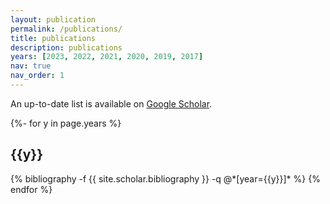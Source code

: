 ```yaml
---
layout: publication
permalink: /publications/
title: publications
description: publications
years: [2023, 2022, 2021, 2020, 2019, 2017]
nav: true
nav_order: 1
---
```

<!-- _pages/publications.md -->

<p>An up-to-date list is available on <a href="https://scholar.google.com/citations?user=qNk6tgcAAAAJ" target="_blank" rel="noopener noreferrer">Google Scholar</a>.</p>

<div class="publications">

{%- for y in page.years %}
  <h2 class="year">{{y}}</h2>
  {% bibliography -f {{ site.scholar.bibliography }} -q @*[year={{y}}]* %}
{% endfor %}

</div>
